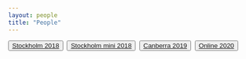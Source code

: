 ```yaml
---
layout: people
title: "People"
---
```

<button class="grey"><a class="linkbutton" href="/tag/stockholm-2018-people">
  Stockholm 2018
</a></button>&nbsp;
<button class="grey"><a class="linkbutton" href="/tag/stockholm-mini-2018-people">
  Stockholm mini 2018
</a></button>&nbsp;
<button class="grey"><a class="linkbutton" href="/tag/canberra-2019-people">
  Canberra 2019
</a></button>&nbsp;
<button class="grey"><a class="linkbutton" href="/tag/online-2020-people">
  Online 2020
</a></button>&nbsp;
